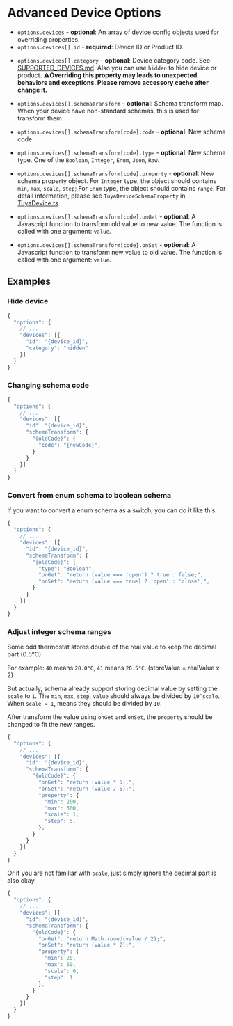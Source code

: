 # Advanced Device Options

- `options.devices` - **optional**: An array of device config objects used for overriding properties.
- `options.devices[].id` - **required**: Device ID or Product ID.
<!--
- `options.devices[].accessoryCategory` - **optional**: Accessory Category ID. Overriding this property can change accessory's icon. See: [Homebridge Plugin Documentation > Categories](https://developers.homebridge.io/#/categories)
-->
- `options.devices[].category` - **optional**: Device category code. See [SUPPORTED_DEVICES.md](./SUPPORTED_DEVICES.md). Also you can use `hidden` to hide device or product. **⚠️Overriding this property may leads to unexpected behaviors and exceptions. Please remove accessory cache after change it.**

- `options.devices[].schemaTransform` - **optional**: Schema transform map. When your device have non-standard schemas, this is used for transform them.
- `options.devices[].schemaTransform[code].code` - **optional**: New schema code.
- `options.devices[].schemaTransform[code].type` - **optional**: New schema type. One of the `Boolean`, `Integer`, `Enum`, `Json`, `Raw`.
- `options.devices[].schemaTransform[code].property` - **optional**: New schema property object. For `Integer` type, the object should contains `min`, `max`, `scale`, `step`; For `Enum` type, the object should contains `range`. For detail information, please see `TuyaDeviceSchemaProperty` in [TuyaDevice.ts](./src/device/TuyaDevice.ts).
- `options.devices[].schemaTransform[code].onGet` - **optional**: A Javascript function to transform old value to new value. The function is called with one argument: `value`.
- `options.devices[].schemaTransform[code].onSet` - **optional**: A Javascript function to transform new value to old value. The function is called with one argument: `value`.

## Examples

### Hide device

```js
{
  "options": {
    // ...
    "devices": [{
      "id": "{device_id}",
      "category": "hidden"
    }]
  }
}
```

### Changing schema code

```js
{
  "options": {
    // ...
    "devices": [{
      "id": "{device_id}",
      "schemaTransform": {
        "{oldCode}": {
          "code": "{newCode}",
        }
      }
    }]
  }
}
```

### Convert from enum schema to boolean schema

If you want to convert a enum schema as a switch, you can do it like this:

```js
{
  "options": {
    // ...
    "devices": [{
      "id": "{device_id}",
      "schemaTransform": {
        "{oldCode}": {
          "type": "Boolean",
          "onGet": "return (value === 'open') ? true : false;",
          "onSet": "return (value === true) ? 'open' : 'close';",
        }
      }
    }]
  }
}
```

### Adjust integer schema ranges

Some odd thermostat stores double of the real value to keep the decimal part (0.5°C).

For example: `40` means `20.0°C`, `41` means `20.5°C`. (storeValue = realValue x 2)

But actually, schema already support storing decimal value by setting the `scale` to `1`. The `min`, `max`, `step`, `value` should always be divided by `10^scale`. When `scale = 1`, means they should be divided by `10`.

After transform the value using `onGet` and `onSet`, the `property` should be changed to fit the new ranges.

```js
{
  "options": {
    // ...
    "devices": [{
      "id": "{device_id}",
      "schemaTransform": {
        "{oldCode}": {
          "onGet": "return (value * 5);",
          "onSet": "return (value / 5);",
          "property": {
            "min": 200,
            "max": 500,
            "scale": 1,
            "step": 5,
          },
        }
      }
    }]
  }
}
```

Or if you are not familiar with `scale`, just simply ignore the decimal part is also okay.

```js
{
  "options": {
    // ...
    "devices": [{
      "id": "{device_id}",
      "schemaTransform": {
        "{oldCode}": {
          "onGet": "return Math.round(value / 2);",
          "onSet": "return (value * 2);",
          "property": {
            "min": 20,
            "max": 50,
            "scale": 0,
            "step": 1,
          },
        }
      }
    }]
  }
}
```
